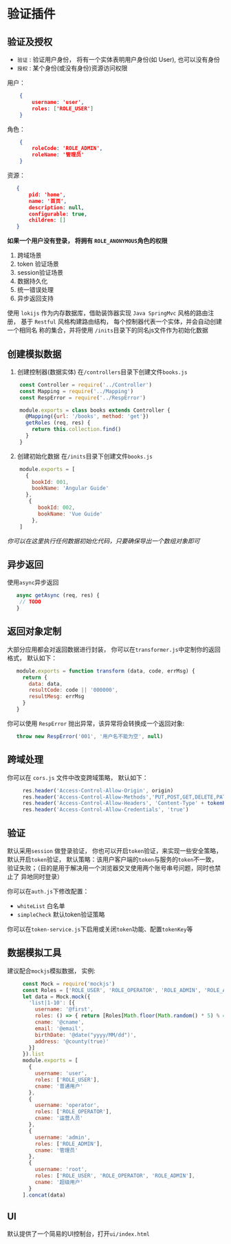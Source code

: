# 验证插件

## 验证及授权

- `验证` : 验证用户身份， 将有一个实体表明用户身份(如 User), 也可以没有身份
- `授权` : 某个身份(或没有身份)资源访问权限

用户：

```json
    {
        username: 'user',
        roles: ['ROLE_USER']
    }
```

角色：

```json
    {
        roleCode: 'ROLE_ADMIN',
        roleName: '管理员'
    }
```

资源：

```json
   {
       pid: 'home',
       name: '首页',
       description: null,
       configurable: true,
       children: []
   }
```

**如果一个用户没有登录， 将拥有 `ROLE_ANONYMOUS`角色的权限**

1. 跨域场景
2. token 验证场景
3. session验证场景
4. 数据持久化
5. 统一错误处理
6. 异步返回支持

使用 `lokijs` 作为内存数据库，借助装饰器实现  `Java SpringMvc` 风格的路由注册，
基于 `Restful` 风格构建路由结构， 每个控制器代表一个实体，并会自动创建一个相同名
称的集合，并将使用 `/inits`目录下的同名js文件作为初始化数据

## 创建模拟数据

1. 创建控制器(数据实体) 在`/controllers`目录下创建文件`books.js`

```js
    const Controller = require('../Controller')
    const Mapping = require('../Mapping')
    const RespError = require('../RespError')

    module.exports = class books extends Controller {
      @Mapping({url: '/books', method: 'get'})
      getRoles (req, res) {
        return this.collection.find()
      }
    }
```

2. 创建初始化数据 在`/inits`目录下创建文件`books.js`

```js
    module.exports = [
      {
        bookId: 001,
        bookName: 'Angular Guide'
      },
       {
          bookId: 002,
          bookName: 'Vue Guide'
        },
    ]

```

*你可以在这里执行任何数据初始化代码，只要确保导出一个数组对象即可*


## 异步返回

  使用`async`异步返回

```js
   async getAsync (req, res) {
    // TODO
   }

```

## 返回对象定制

  大部分应用都会对返回数据进行封装， 你可以在`transformer.js`中定制你的返回格式，
  默认如下：

```js
   module.exports = function transform (data, code, errMsg) {
     return {
       data: data,
       resultCode: code || '000000',
       resultMesg: errMsg
     }
   }

```

 你可以使用 `RespError` 抛出异常，该异常将会转换成一个返回对象:

```js
   throw new RespError('001', '用户名不能为空', null)
```

## 跨域处理

 你可以在 `cors.js` 文件中改变跨域策略， 默认如下：

```js
     res.header('Access-Control-Allow-Origin', origin)
     res.header('Access-Control-Allow-Methods','PUT,POST,GET,DELETE,PATCH,OPTIONS')
     res.header('Access-Control-Allow-Headers', 'Content-Type' + tokenHeader())
     res.header('Access-Control-Allow-Credentials', 'true')
```

## 验证

默认采用`session` 做️登录验证， 你也可以开启`token`验证，来实现一些安全策略，
默认开启`token`验证， 默认策略：该用户客户端的`token`与服务的`token`不一致，
验证失败；（目的是用于解决用一个浏览器交叉使用两个账号串号问题，同时也禁止了
异地同时登录）

你可以在`auth.js`下修改配置：
- `whiteList` 白名单
- `simpleCheck` 默认token验证策略

你可以在`token-service.js`下启用或关闭`token`功能、配置`tokenKey`等

## 数据模拟工具

建议配合`mockjs`模拟数据， 实例:

```js
     const Mock = require('mockjs')
     const Roles = ['ROLE_USER', 'ROLE_OPERATOR', 'ROLE_ADMIN', 'ROLE_ANONYMOUS']
     let data = Mock.mock({
       'list|1-10': [{
         username: '@first',
         roles: () => { return [Roles[Math.floor(Math.random() * 5) % 4]] },
         cname: '@cname',
         email: '@email',
         birthDate: '@date("yyyy/MM/dd")',
         address: '@county(true)'
       }]
     }).list
     module.exports = [
       {
         username: 'user',
         roles: ['ROLE_USER'],
         cname: '普通用户'
       },
       {
         username: 'operator',
         roles: ['ROLE_OPERATOR'],
         cname: '运营人员'
       },
       {
         username: 'admin',
         roles: ['ROLE_ADMIN'],
         cname: '管理员'
       },
       {
         username: 'root',
         roles: ['ROLE_USER', 'ROLE_OPERATOR', 'ROLE_ADMIN'],
         cname: '超级用户'
       }
     ].concat(data)

```

## UI

默认提供了一个简易的UI控制台，打开`ui/index.html`

